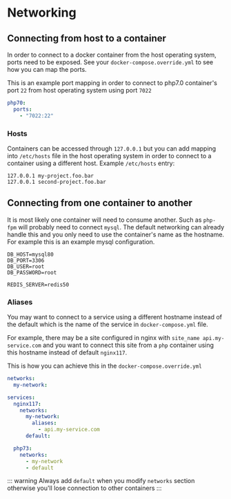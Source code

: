 # Networking

## Connecting from host to a container

In order to connect to a docker container from the host operating system, ports need to be exposed. See your `docker-compose.override.yml` to see how you can map the ports.

This is an example port mapping in order to connect to php7.0 container's port `22` from host operating system using port `7022`

```yaml
php70:
  ports:
    - "7022:22"
```

### Hosts

Containers can be accessed through `127.0.0.1` but you can add mapping into `/etc/hosts` file in the host operating system in order to connect to a container using a different host. Example `/etc/hosts` entry:

```
127.0.0.1 my-project.foo.bar
127.0.0.1 second-project.foo.bar
```

## Connecting from one container to another

It is most likely one container will need to consume another. Such as `php-fpm` will probably need to connect `mysql`. The default networking can already handle this and you only need to use the container's name as the hostname. For example this is an example mysql configuration.

```{1,6}
DB_HOST=mysql80
DB_PORT=3306
DB_USER=root
DB_PASSWORD=root

REDIS_SERVER=redis50
```

### Aliases

You may want to connect to a service using a different hostname instead of the default which is the name of the service in `docker-compose.yml` file.

For example, there may be a site configured in nginx with `site_name api.my-service.com` and you want to connect this site from a `php` container using this hostname instead of default `nginx117`.

This is how you can achieve this in the `docker-compose.override.yml`

```yaml
networks:
  my-network:

services:
  nginx117:
    networks:
      my-network:
        aliases:
          - api.my-service.com
      default:

  php73:
    networks:
      - my-network
      - default
```

::: warning
Always add `default` when you modify `networks` section otherwise you'll lose connection to other containers
:::